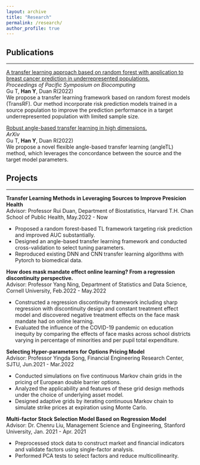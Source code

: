 ```yaml
---
layout: archive
title: "Research"
permalink: /research/
author_profile: true
---
```


## Publications
---
[A transfer learning approach based on random forest with application to breast cancer prediction in underrepresented populations.](https://psb.stanford.edu/callfor/papers/psb23_papers_allv2.pdf)  <br />
*Proceedings of Pacific Symposium on Biocomputing* <br />
Gu T, **Han Y**, Duan R(2022) <br />
We propose a transfer learning framework based on random forest models (TransRF). Our method incorporate risk prediction models trained in a source population to improve the prediction performance in a target underrepresented population with limited sample size.


[Robust angle-based transfer learning in high dimensions.](http://arxiv.org/abs/2210.12759) <br />
*ArXiv* <br />
Gu T, **Han Y**, Duan R(2022) <br />
We propose a novel flexible angle-based transfer learning (angleTL) method, which leverages the concordance between the source and the target model parameters. <br />

## Projects
---
**Transfer Learning Methods in Leveraging Sources to Improve Presicion Health** <br />
Advisor: Professor Rui Duan, Department of Biostatistics, Harvard T.H. Chan School of Public Health, May.2022 - Now <br />
- Proposed a random forest-based TL framework targeting risk prediction and improved AUC substantially.
- Designed an angle-based transfer learning framework and conducted cross-validation to select tuning parameters.
- Reproduced existing DNN and CNN transfer learning algorithms with Pytorch to biomedical data.

**How does mask mandate effect online learning? From a regression discontinuity perspective.** <br />
Advisor: Professor Yang Ning, Department of Statistics and Data Science, Cornell University, Feb.2022 - May.2022 <br />
- Constructed a regression discontinuity framework including sharp regression with discontinuity design and constant
treatment effect model and discovered negative treatment effects on the face mask mandate had on online learning.
- Evaluated the influence of the COVID-19 pandemic on education inequity by comparing the effects of face masks across
school districts varying in percentage of minorities and per pupil total expenditure.

**Selecting Hyper-parameters for Options Pricing Model** <br />
Advisor: Professor Yingda Song, Financial Engineering Research Center, SJTU, Jun.2021 - Mar.2022 <br />
- Conducted simulations on five continuous Markov chain grids in the pricing of European double barrier options.
- Analyzed the applicability and features of these grid design methods under the choice of underlying asset model.
- Designed adaptive grids by iterating continuous Markov chain to simulate strike prices at expiration using Monte Carlo.

**Multi-factor Stock Selection Model Based on Regression Model** <br />
Advisor: Dr. Chenru Liu, Management Science and Engineering, Stanford University, Jan. 2021 - Apr. 2021 <br />
- Preprocessed stock data to construct market and financial indicators and validate factors using single-factor analysis.
- Performed PCA tests to select factors and reduce multicollinearity.




